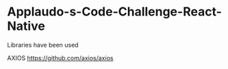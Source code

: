 # Applaudo-s-Code-Challenge-React-Native

Libraries have been used

AXIOS https://github.com/axios/axios